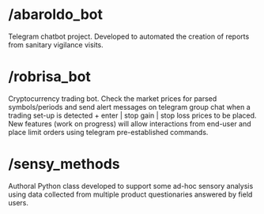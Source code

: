 # /abaroldo_bot
Telegram chatbot project. Developed to automated the creation of reports from sanitary vigilance visits.

# /robrisa_bot
Cryptocurrency trading bot. Check the market prices for parsed symbols/periods and send alert messages on telegram group chat when a trading set-up is detected + enter | stop gain | stop loss prices to be placed. New features (work on progress) will allow interactions from end-user and place limit orders using telegram pre-established commands.

# /sensy_methods
Authoral Python class developed to support some ad-hoc sensory analysis using data collected from multiple product questionaries answered by field users.
